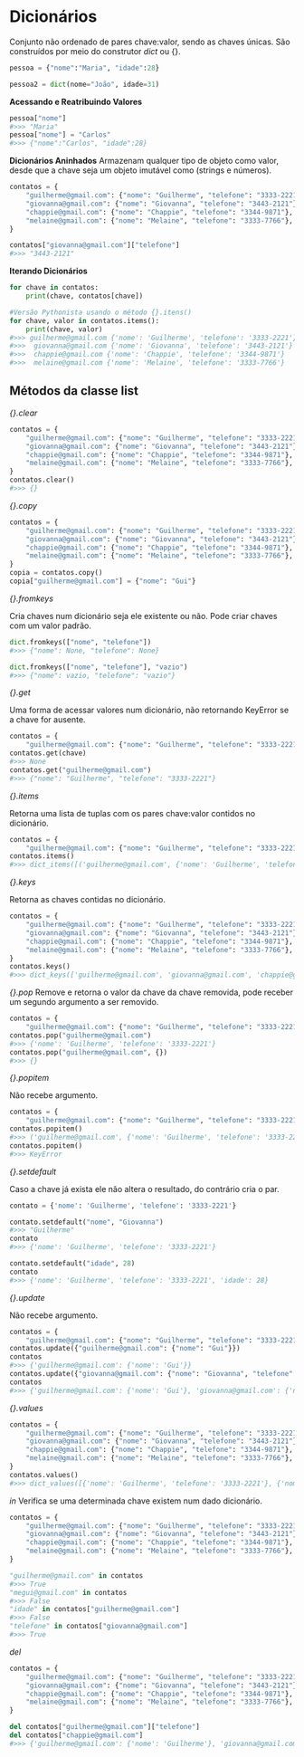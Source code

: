 # Dicionários

Conjunto não ordenado de pares chave:valor, sendo as chaves únicas. São construídos por meio do construtor *dict* ou {}.

```python
pessoa = {"nome":"Maria", "idade":28}

pessoa2 = dict(nome="João", idade=31)
```

**Acessando e Reatribuindo Valores**
```python
pessoa["nome"]
#>>> "Maria"
pessoa["nome"] = "Carlos"
#>>> {"nome":"Carlos", "idade":28}
```
**Dicionários Aninhados**
Armazenam qualquer tipo de objeto como valor, desde que a chave seja um objeto imutável como (strings e números).
```python
contatos = {
    "guilherme@gmail.com": {"nome": "Guilherme", "telefone": "3333-2221"},
    "giovanna@gmail.com": {"nome": "Giovanna", "telefone": "3443-2121"},
    "chappie@gmail.com": {"nome": "Chappie", "telefone": "3344-9871"},
    "melaine@gmail.com": {"nome": "Melaine", "telefone": "3333-7766"},
}

contatos["giovanna@gmail.com"]["telefone"]
#>>> "3443-2121"
```

**Iterando Dicionários**
```python
for chave in contatos:
    print(chave, contatos[chave])

#Versão Pythonista usando o método {}.itens()
for chave, valor in contatos.items():
	print(chave, valor)
#>>> guilherme@gmail.com {'nome': 'Guilherme', 'telefone': '3333-2221'}
#>>>  giovanna@gmail.com {'nome': 'Giovanna', 'telefone': '3443-2121'}
#>>>  chappie@gmail.com {'nome': 'Chappie', 'telefone': '3344-9871'}
#>>>  melaine@gmail.com {'nome': 'Melaine', 'telefone': '3333-7766'}
```

## Métodos da classe list

*{}.clear*
```python
contatos = {
    "guilherme@gmail.com": {"nome": "Guilherme", "telefone": "3333-2221"},
    "giovanna@gmail.com": {"nome": "Giovanna", "telefone": "3443-2121"},
    "chappie@gmail.com": {"nome": "Chappie", "telefone": "3344-9871"},
    "melaine@gmail.com": {"nome": "Melaine", "telefone": "3333-7766"},
}
contatos.clear()
#>>> {}
```
*{}.copy*
```python
contatos = {
    "guilherme@gmail.com": {"nome": "Guilherme", "telefone": "3333-2221"},
    "giovanna@gmail.com": {"nome": "Giovanna", "telefone": "3443-2121"},
    "chappie@gmail.com": {"nome": "Chappie", "telefone": "3344-9871"},
    "melaine@gmail.com": {"nome": "Melaine", "telefone": "3333-7766"},
}
copia = contatos.copy()
copia["guilherme@gmail.com"] = {"nome": "Gui"}
```
*{}.fromkeys*

Cria chaves num dicionário seja ele existente ou não. Pode criar chaves com um valor padrão.

```python
dict.fromkeys(["nome", "telefone"])
#>>> {"nome": None, "telefone": None}

dict.fromkeys(["nome", "telefone"], "vazio")
#>>> {"nome": vazio, "telefone": "vazio"}
```
*{}.get*

Uma forma de acessar valores num dicionário, não retornando KeyError se a chave for ausente.
```python
contatos = {
    "guilherme@gmail.com": {"nome": "Guilherme", "telefone": "3333-2221"}}
contatos.get(chave)
#>>> None
contatos.get("guilherme@gmail.com")
#>>> {"nome": "Guilherme", "telefone": "3333-2221"}
```
*{}.items*

Retorna uma lista de tuplas com os pares chave:valor contidos no dicionário.
```python
contatos = {
    "guilherme@gmail.com": {"nome": "Guilherme", "telefone": "3333-2221"}}
contatos.items()
#>>> dict_items([('guilherme@gmail.com', {'nome': 'Guilherme', 'telefone': '3333-2221'})])
```
*{}.keys*

Retorna as chaves contidas no dicionário.
```python
contatos = {
    "guilherme@gmail.com": {"nome": "Guilherme", "telefone": "3333-2221"},
    "giovanna@gmail.com": {"nome": "Giovanna", "telefone": "3443-2121"},
    "chappie@gmail.com": {"nome": "Chappie", "telefone": "3344-9871"},
    "melaine@gmail.com": {"nome": "Melaine", "telefone": "3333-7766"},
}
contatos.keys()
#>>> dict_keys(['guilherme@gmail.com', 'giovanna@gmail.com', 'chappie@gmail.com', 'melaine@gmail.com'])
```
*{}.pop*
Remove e retorna o valor da chave da chave removida, pode receber um segundo argumento a ser removido.
```python
contatos = {
    "guilherme@gmail.com": {"nome": "Guilherme", "telefone": "3333-2221"}}
contatos.pop("guilherme@gmail.com")
#>>> {'nome': 'Guilherme', 'telefone': '3333-2221'}
contatos.pop("guilherme@gmail.com", {})
#>>> {}
```
*{}.popitem*

Não recebe argumento.
```python
contatos = {
    "guilherme@gmail.com": {"nome": "Guilherme", "telefone": "3333-2221"}}
contatos.popitem()
#>>> ('guilherme@gmail.com', {'nome': 'Guilherme', 'telefone': '3333-2221'})
contatos.popitem()
#>>> KeyError
```
*{}.setdefault*

Caso a chave já exista ele não altera o resultado, do contrário cria o par.
```python
contato = {'nome': 'Guilherme', 'telefone': '3333-2221'}

contato.setdefault("nome", "Giovanna")
#>>> "Guilherme"
contato
#>>> {'nome': 'Guilherme', 'telefone': '3333-2221'}

contato.setdefault("idade", 28)
contato
#>>> {'nome': 'Guilherme', 'telefone': '3333-2221', 'idade': 28}
```
*{}.update*

Não recebe argumento.
```python
contatos = {
    "guilherme@gmail.com": {"nome": "Guilherme", "telefone": "3333-2221"}}
contatos.update({"guilherme@gmail.com": {"nome": "Gui"}})
contatos
#>>> {'guilherme@gmail.com': {'nome': 'Gui'}}
contatos.update({"giovanna@gmail.com": {"nome": "Giovanna", "telefone": "3322-8181"}})
contatos
#>>> {'guilherme@gmail.com': {'nome': 'Gui'}, 'giovanna@gmail.com': {'nome': 'Giovanna', 'telefone': '3322-8181'}}
```
*{}.values*
```python
contatos = {
    "guilherme@gmail.com": {"nome": "Guilherme", "telefone": "3333-2221"},
    "giovanna@gmail.com": {"nome": "Giovanna", "telefone": "3443-2121"},
    "chappie@gmail.com": {"nome": "Chappie", "telefone": "3344-9871"},
    "melaine@gmail.com": {"nome": "Melaine", "telefone": "3333-7766"},
}
contatos.values()
#>>> dict_values([{'nome': 'Guilherme', 'telefone': '3333-2221'}, {'nome': 'Giovanna', 'telefone': '3443-2121'}, {'nome': 'Chappie', 'telefone': '3344-9871'}, {'nome': 'Melaine', 'telefone': '3333-7766'}])
```

*in*
Verifica se uma determinada chave existem num dado dicionário.
```python
contatos = {
    "guilherme@gmail.com": {"nome": "Guilherme", "telefone": "3333-2221"},
    "giovanna@gmail.com": {"nome": "Giovanna", "telefone": "3443-2121"},
    "chappie@gmail.com": {"nome": "Chappie", "telefone": "3344-9871"},
    "melaine@gmail.com": {"nome": "Melaine", "telefone": "3333-7766"},
}

"guilherme@gmail.com" in contatos
#>>> True
"megui@gmail.com" in contatos
#>>> False
"idade" in contatos["guilherme@gmail.com"]
#>>> False
"telefone" in contatos["giovanna@gmail.com"]
#>>> True
```
*del*
```python
contatos = {
    "guilherme@gmail.com": {"nome": "Guilherme", "telefone": "3333-2221"},
    "giovanna@gmail.com": {"nome": "Giovanna", "telefone": "3443-2121"},
    "chappie@gmail.com": {"nome": "Chappie", "telefone": "3344-9871"},
    "melaine@gmail.com": {"nome": "Melaine", "telefone": "3333-7766"},
}

del contatos["guilherme@gmail.com"]["telefone"]
del contatos["chappie@gmail.com"] 
#>>> {'guilherme@gmail.com': {'nome': 'Guilherme'}, 'giovanna@gmail.com': {'nome': 'Giovanna', 'telefone': '3443-2121'}, 'melaine@gmail.com': {'nome': 'Melaine', 'telefone': '3333-7766'}}
```